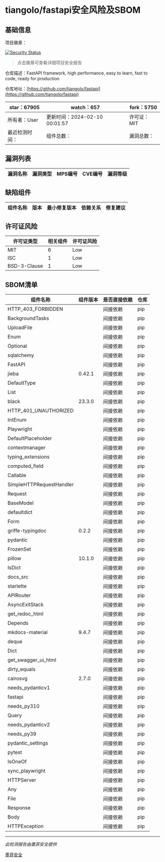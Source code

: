 # tiangolo/fastapi安全风险及SBOM

## 基础信息

项目徽章：

[![Security Status](https://www.murphysec.com/platform3/v31/badge/1756024614178852864.svg)](https://www.murphysec.com/console/report/1724498421639241728/1756024614178852864)

> 点击徽章可查看详细项目安全报告

仓库描述：FastAPI framework, high performance, easy to learn, fast to code, ready for production

仓库地址：[https://github.com/tiangolo/fastapi](https://github.com/tiangolo/fastapi)

| star：67905 | watch：657 | fork：5750 |
| ----------- | -------------- | ------------ |
| 所有者：User | 更新时间：2024-02-10 00:01:57 | 许可证：MIT |
| 最近检测时间： | 组件总数： | 漏洞总数： |




## 漏洞列表

| 漏洞名称 | 漏洞类型 | MPS编号 | CVE编号 | 漏洞等级 |
| ------- | ------ | ------- | ------ | ----- |





## 缺陷组件

| 组件名称 | 版本 | 最小修复版本 | 依赖关系 | 修复建议 |
| -------- | ---- | ------------ | -------- | -------- |





## 许可证风险

| 许可证类型 | 相关组件 | 许可证风险 |
| ---------- | -------- | ---------- |
|MIT|6|Low|
|ISC|1|Low|
|BSD-3-Clause|1|Low|




## SBOM清单

| 组件名称 | 组件版本 | 是否直接依赖 | 仓库 |
| -------- | -------- | ------------ | ---- |
|HTTP_403_FORBIDDEN||间接依赖|pip|
|BackgroundTasks||间接依赖|pip|
|UploadFile||间接依赖|pip|
|Enum||间接依赖|pip|
|Optional||间接依赖|pip|
|sqlalchemy||间接依赖|pip|
|FastAPI||间接依赖|pip|
|jieba|0.42.1|间接依赖|pip|
|DefaultType||间接依赖|pip|
|List||间接依赖|pip|
|black|23.3.0|间接依赖|pip|
|HTTP_401_UNAUTHORIZED||间接依赖|pip|
|IntEnum||间接依赖|pip|
|Playwright||间接依赖|pip|
|DefaultPlaceholder||间接依赖|pip|
|contextmanager||间接依赖|pip|
|typing_extensions||间接依赖|pip|
|computed_field||间接依赖|pip|
|Callable||间接依赖|pip|
|SimpleHTTPRequestHandler||间接依赖|pip|
|Request||间接依赖|pip|
|BaseModel||间接依赖|pip|
|defaultdict||间接依赖|pip|
|Form||间接依赖|pip|
|griffe-typingdoc|0.2.2|间接依赖|pip|
|pydantic||间接依赖|pip|
|FrozenSet||间接依赖|pip|
|pillow|10.1.0|间接依赖|pip|
|IsDict||间接依赖|pip|
|docs_src||间接依赖|pip|
|starlette||间接依赖|pip|
|APIRouter||间接依赖|pip|
|AsyncExitStack||间接依赖|pip|
|get_redoc_html||间接依赖|pip|
|Depends||间接依赖|pip|
|mkdocs-material|9.4.7|间接依赖|pip|
|deque||间接依赖|pip|
|Dict||间接依赖|pip|
|get_swagger_ui_html||间接依赖|pip|
|dirty_equals||间接依赖|pip|
|cairosvg|2.7.0|间接依赖|pip|
|needs_pydanticv1||间接依赖|pip|
|fastapi||间接依赖|pip|
|needs_py310||间接依赖|pip|
|Query||间接依赖|pip|
|needs_pydanticv2||间接依赖|pip|
|needs_py39||间接依赖|pip|
|pydantic_settings||间接依赖|pip|
|pytest||间接依赖|pip|
|IsOneOf||间接依赖|pip|
|sync_playwright||间接依赖|pip|
|HTTPServer||间接依赖|pip|
|Any||间接依赖|pip|
|File||间接依赖|pip|
|Response||间接依赖|pip|
|Body||间接依赖|pip|
|HTTPException||间接依赖|pip|


------

*此检测报告由墨菲安全提供*

[墨菲安全](www.murphysec.com)